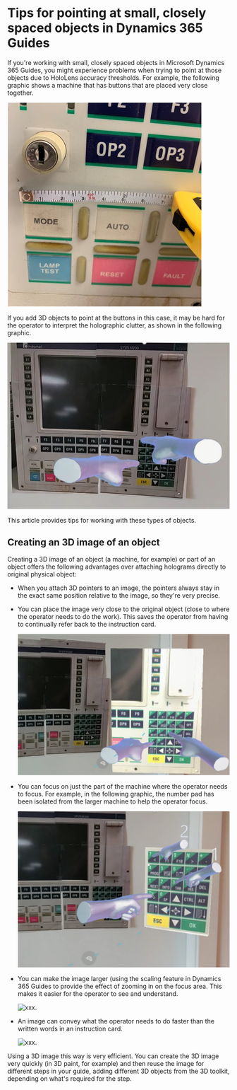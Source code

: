 

# Tips for pointing at small, closely spaced objects in Dynamics 365 Guides

If you're working with small, closely spaced objects in Microsoft Dynamics 365 Guides, you might experience problems when trying to point at those objects due to HoloLens accuracy thresholds. For example, the following graphic shows a machine that has buttons that are placed very close together.

![Example of buttons placed close together.](media/small-holograms-example.jpg "Example of buttons placed close together")

If you add 3D objects to point at the buttons in this case, it may be hard for the operator to interpret the holographic clutter, as shown in the following graphic.

![Example of buttons placed close together with holographic pointers.](media/small-holograms-example-with-pointers.jpg "Example of buttons placed close together with holographic pointers")

This article provides tips for working with these types of objects.

## Creating an 3D image of an object

Creating a 3D image of an object (a machine, for example) or part of an object offers the following advantages over attaching holograms directly to original physical object:

- When you attach 3D pointers to an image, the pointers always stay in the exact same position relative to the image, so they're very precise.     

- You can place the image very close to the original object (close to where the operator needs to do the work). This saves the operator from having to continually refer back to the instruction card. 

    ![xxx.](media/small-holograms-precision.jpg "xxx")

- You can focus on just the part of the machine where the operator needs to focus. For example, in the following graphic, the number pad has been isolated from the larger machine to help the operator focus.

    ![xxx.](media/small-holograms-focus.jpg "xxx")

- You can make the image larger (using the scaling feature in Dynamics 365 Guides to provide the effect of zooming in on the focus area. This makes it easier for the operator to see and understand.
    
    ![xxx.](media/small-objects-zoom.jpg "xxx")

- An image can convey what the operator needs to do faster than the written words in an instruction card. 

    ![xxx.](media/small-objects-efficiency.jpg "xxx")

Using a 3D image this way is very efficient. You can create the 3D image very quickly (in 3D paint, for example) and then reuse the image for different steps in your guide, adding different 3D objects from the 3D toolkit, depending on what's required for the step.  
